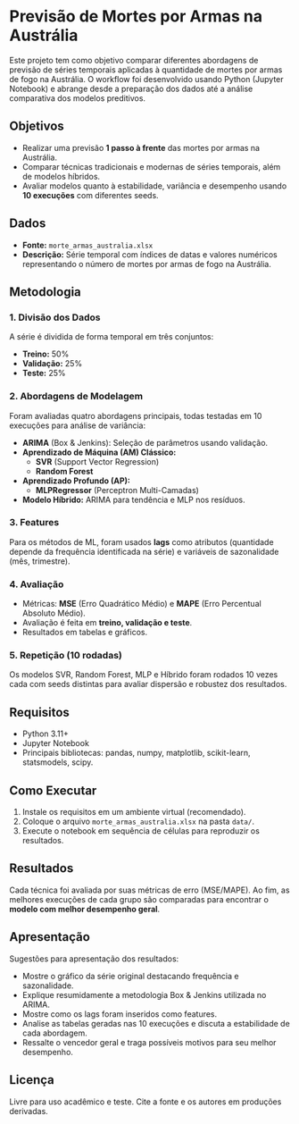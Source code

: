 # Previsão de Mortes por Armas na Austrália

Este projeto tem como objetivo comparar diferentes abordagens de previsão de séries temporais aplicadas à quantidade de mortes por armas de fogo na Austrália. O workflow foi desenvolvido usando Python (Jupyter Notebook) e abrange desde a preparação dos dados até a análise comparativa dos modelos preditivos.

## Objetivos

- Realizar uma previsão **1 passo à frente** das mortes por armas na Austrália.
- Comparar técnicas tradicionais e modernas de séries temporais, além de modelos híbridos.
- Avaliar modelos quanto à estabilidade, variância e desempenho usando **10 execuções** com diferentes seeds.

## Dados

- **Fonte:** `morte_armas_australia.xlsx`
- **Descrição:** Série temporal com índices de datas e valores numéricos representando o número de mortes por armas de fogo na Austrália.

## Metodologia

### 1. Divisão dos Dados

A série é dividida de forma temporal em três conjuntos:
- **Treino:** 50%
- **Validação:** 25%
- **Teste:** 25%

### 2. Abordagens de Modelagem

Foram avaliadas quatro abordagens principais, todas testadas em 10 execuções para análise de variância:

- **ARIMA** (Box & Jenkins): Seleção de parâmetros usando validação.
- **Aprendizado de Máquina (AM) Clássico:**
  - **SVR** (Support Vector Regression)
  - **Random Forest**
- **Aprendizado Profundo (AP):**
  - **MLPRegressor** (Perceptron Multi-Camadas)
- **Modelo Híbrido:** ARIMA para tendência e MLP nos resíduos.

### 3. Features

Para os métodos de ML, foram usados **lags** como atributos (quantidade depende da frequência identificada na série) e variáveis de sazonalidade (mês, trimestre).

### 4. Avaliação

- Métricas: **MSE** (Erro Quadrático Médio) e **MAPE** (Erro Percentual Absoluto Médio).
- Avaliação é feita em **treino, validação e teste**.
- Resultados em tabelas e gráficos.

### 5. Repetição (10 rodadas)

Os modelos SVR, Random Forest, MLP e Híbrido foram rodados 10 vezes cada com seeds distintas para avaliar dispersão e robustez dos resultados.

## Requisitos

- Python 3.11+
- Jupyter Notebook
- Principais bibliotecas: pandas, numpy, matplotlib, scikit-learn, statsmodels, scipy.

## Como Executar

1. Instale os requisitos em um ambiente virtual (recomendado).
2. Coloque o arquivo `morte_armas_australia.xlsx` na pasta `data/`.
3. Execute o notebook em sequência de células para reproduzir os resultados.

## Resultados

Cada técnica foi avaliada por suas métricas de erro (MSE/MAPE). Ao fim, as melhores execuções de cada grupo são comparadas para encontrar o **modelo com melhor desempenho geral**.

## Apresentação

Sugestões para apresentação dos resultados:
- Mostre o gráfico da série original destacando frequência e sazonalidade.
- Explique resumidamente a metodologia Box & Jenkins utilizada no ARIMA.
- Mostre como os lags foram inseridos como features.
- Analise as tabelas geradas nas 10 execuções e discuta a estabilidade de cada abordagem.
- Ressalte o vencedor geral e traga possíveis motivos para seu melhor desempenho.

## Licença

Livre para uso acadêmico e teste. Cite a fonte e os autores em produções derivadas.